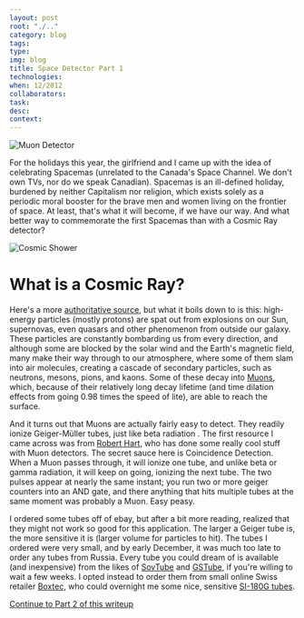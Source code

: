 ```yaml
---
layout: post 
root: "./.." 
category: blog
tags: 
type: 
img: blog 
title: Space Detector Part 1
technologies: 
when: 12/2012
collaborators: 
task: 
desc: 
context:  
---
```


![Muon Detector](/images/{{page.img}}/muon1.jpg)

For the holidays this year, the girlfriend and I came up with the idea of celebrating Spacemas (unrelated to the Canada's Space Channel. We don't own TVs, nor do we speak Canadian). Spacemas is an ill-defined holiday, burdened by neither Capitalism nor religion, which exists solely as a periodic moral booster for the brave men and women living on the frontier of space. At least, that's what it will become, if we have our way. And what better way to commemorate the first Spacemas than with a Cosmic Ray detector?

![Cosmic Shower](/images/{{page.img}}/cosmic-shower.jpg)

# What is a Cosmic Ray? 

Here's a more [authoritative source](http://en.wikipedia.org/wiki/Cosmic_ray), but what it boils down to is this: high-energy particles (mostly protons) are spat out from explosions on our Sun, supernovas, even quasars and other phenomenon from outside our galaxy. These particles are constantly bombarding us from every direction, and although some are blocked by the solar wind and the Earth's magnetic field, many make their way through to our atmosphere, where some of them slam into air molecules, creating a cascade of secondary particles, such as neutrons, mesons, pions, and kaons. Some of these decay into [Muons](http://en.wikipedia.org/wiki/Muons), which, because of their relatively long decay lifetime (and time dilation effects from going 0.98 times the speed of lite), are able to reach the surface.

And it turns out that Muons are actually fairly easy to detect. They readily ionize Geiger-Müller tubes, just like beta radiation . The first resource I came across was from [Robert Hart](http://hardhack.org.au/geiger_muller_detector), who has done some really cool stuff with Muon detectors. The secret sauce here is Coincidence Detection. When a Muon passes through, it will ionize one tube, and unlike beta or gamma radiation, it will keep on going, ionizing the next tube. The two pulses appear at nearly the same instant; you run two or more geiger counters into an AND gate, and there anything that hits multiple tubes at the same moment was probably a Muon. Easy peasy.

I ordered some tubes off of ebay, but after a bit more reading, realized that they might not work so good for this application. The larger a Geiger tube is, the more sensitive it is (larger volume for particles to hit). The tubes I ordered were very small, and by early December, it was much too late to order any tubes from Russia. Every tube you could dream of is available (and inexpensive) from the likes of [SovTube](http://sovtube.com) and [GSTube](http://gstube.com), if you're willing to wait a few weeks. I opted instead to order them from small online Swiss retailer [Boxtec](https://shop.boxtec.ch), who could overnight me some nice, sensitive [SI-180G tubes](http://shop.boxtec.ch/geiger-mueller-tube-180g-p-40722.html).

[Continue to Part 2 of this writeup](/blog/space-2.html)